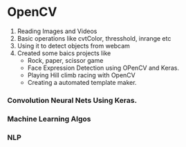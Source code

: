 # OpenCV
1. Reading Images and Videos
2. Basic operations like cvtColor, thresshold, inrange etc
3. Using it to detect objects from webcam
4. Created some baics projects like 
   * Rock, paper, scissor game 
   * Face Expression Detection using OPenCV and Keras.
   * Playing Hill climb racing with OpenCV
   * Creating a automated template maker.
   
### Convolution Neural Nets Using Keras.
### Machine Learning Algos 
### NLP
